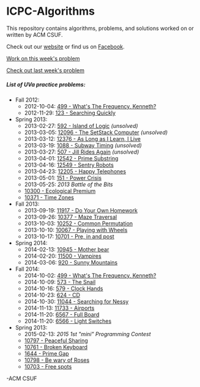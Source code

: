 ICPC-Algorithms
===============

This repository contains algorithms, problems, and solutions worked on or written by ACM CSUF. 

Check out our [website](http://acm.ecs.fullerton.edu/) or find us on 
[Facebook](http://www.facebook.com/groups/acmcsuf/).

[Work on this week's problem](http://acm.ecs.fullerton.edu/problem)

[Check out last week's problem](http://acm.ecs.fullerton.edu/lastweek)

##### List of UVa practice problems:
* Fall 2012:
  * 2012-10-04: [499 - What's The Frequency, Kenneth?](http://uva.onlinejudge.org/index.php?option=com_onlinejudge&Itemid=8&category=6&page=show_problem&problem=440)
  * 2012-11-29: [123 - Searching Quickly](http://uva.onlinejudge.org/index.php?option=com_onlinejudge&Itemid=8&category=352&page=show_problem&problem=59)
* Spring 2013:
  * 2013-02-27: [592 - Island of Logic](http://uva.onlinejudge.org/index.php?option=com_onlinejudge&Itemid=8&page=show_problem&problem=533) *(unsolved)*
  * 2013-03-05: [12096 - The SetStack Computer](http://uva.onlinejudge.org/index.php?option=com_onlinejudge&Itemid=8&page=show_problem&problem=3248) *(unsolved)*
  * 2013-03-12: [12376 - As Long as I Learn, I Live](http://uva.onlinejudge.org/index.php?option=com_onlinejudge&Itemid=8&category=282&page=show_problem&problem=3798)
  * 2013-03-19: [1088 - Subway Timing](http://uva.onlinejudge.org/index.php?option=com_onlinejudge&Itemid=8&category=256&page=show_problem&problem=3529) *(unsolved)*
  * 2013-03-27: [507 - Jill Rides Again](http://uva.onlinejudge.org/index.php?option=com_onlinejudge&Itemid=8&category=53&page=show_problem&problem=448) *(unsolved)*
  * 2013-04-01: [12542 - Prime Substring](http://uva.onlinejudge.org/index.php?option=com_onlinejudge&Itemid=8&category=441&page=show_problem&problem=3987)
  * 2013-04-16: [12549 - Sentry Robots](http://uva.onlinejudge.org/index.php?option=com_onlinejudge&Itemid=8&category=441&page=show_problem&problem=3994)
  * 2013-04-23: [12205 - Happy Telephones](http://uva.onlinejudge.org/index.php?option=com_onlinejudge&Itemid=8&category=244&page=show_problem&problem=3357)
  * 2013-05-01: [151 - Power Crisis](http://uva.onlinejudge.org/index.php?option=com_onlinejudge&Itemid=8&category=3&page=show_problem&problem=87)
  * 2013-05-25: *2013 Battle of the Bits*
   * [10300 - Ecological Premium](http://uva.onlinejudge.org/index.php?option=com_onlinejudge&Itemid=8&category=15&page=show_problem&problem=1241)
   * [10371 - Time Zones](http://uva.onlinejudge.org/index.php?option=com_onlinejudge&Itemid=8&category=15&page=show_problem&problem=1312)
* Fall 2013:
  * 2013-09-19: [11917 - Do Your Own Homework](http://uva.onlinejudge.org/index.php?option=com_onlinejudge&Itemid=8&category=229&page=show_problem&problem=3068)
  * 2013-09-26: [10377 - Maze Traversal](http://uva.onlinejudge.org/index.php?option=com_onlinejudge&Itemid=8&category=15&page=show_problem&problem=1318)
  * 2013-10-03: [10252 - Common Permutation](http://uva.onlinejudge.org/index.php?option=onlinejudge&page=show_problem&problem=1193)
  * 2013-10-10: [10067 - Playing with Wheels](http://uva.onlinejudge.org/index.php?option=com_onlinejudge&Itemid=8&page=show_problem&problem=1008)
  * 2013-10-17: [10701 - Pre, in and post](http://uva.onlinejudge.org/index.php?option=com_onlinejudge&Itemid=8&category=19&page=show_problem&problem=1642)
* Spring 2014:
  * 2014-02-13: [10945 - Mother bear](http://uva.onlinejudge.org/index.php?option=com_onlinejudge&Itemid=8&category=21&page=show_problem&problem=1886)
  * 2014-02-20: [11500 - Vampires](http://uva.onlinejudge.org/index.php?option=com_onlinejudge&Itemid=8&category=27&page=show_problem&problem=2495)
  * 2014-03-06: [920 - Sunny Mountains](http://uva.onlinejudge.org/index.php?option=com_onlinejudge&Itemid=8&category=11&page=show_problem&problem=861)
* Fall 2014:
  * 2014-10-02: [499 - What's The Frequency, Kenneth?](http://uva.onlinejudge.org/index.php?option=com_onlinejudge&Itemid=8&category=6&page=show_problem&problem=440)
  * 2014-10-09: [573 - The Snail](http://uva.onlinejudge.org/index.php?option=onlinejudge&page=show_problem&problem=514)
  * 2014-10-16: [579 - Clock Hands](http://uva.onlinejudge.org/index.php?option=com_onlinejudge&Itemid=8&page=show_problem&problem=520)
  * 2014-10-23: [624 - CD](http://uva.onlinejudge.org/index.php?option=onlinejudge&page=show_problem&problem=565)
  * 2014-10-30: [11044 - Searching for Nessy](http://uva.onlinejudge.org/index.php?option=onlinejudge&page=show_problem&problem=1985)
  * 2014-11-13: [11733 - Airports](http://uva.onlinejudge.org/index.php?option=com_onlinejudge&Itemid=8&page=show_problem&problem=2833)
  * 2014-11-20: [6567 - Full Board](https://icpcarchive.ecs.baylor.edu/index.php?option=com_onlinejudge&Itemid=8&category=626&page=show_problem&problem=4578)
  * 2014-11-20: [6566 - Light Switches](https://icpcarchive.ecs.baylor.edu/index.php?option=com_onlinejudge&Itemid=8&category=626&page=show_problem&problem=4577)
* Spring 2013:
  * 2015-02-13: *2015 1st "mini" Programming Contest*
   * [10797 - Peaceful Sharing](uva.onlinejudge.org/index.php?option=com_onlinejudge&Itemid=8&page=show_problem&problem=1738)
   * [10761 - Broken Keyboard](http://uva.onlinejudge.org/index.php?option=com_onlinejudge&Itemid=8&page=show_problem&problem=1702)
   * [1644 - Prime Gap](http://uva.onlinejudge.org/index.php?option=com_onlinejudge&Itemid=8&page=show_problem&problem=4519)
   * [10798 - Be wary of Roses](uva.onlinejudge.org/index.php?option=com_onlinejudge&Itemid=8&page=show_problem&problem=1739)
   * [10703 - Free spots](http://uva.onlinejudge.org/index.php?option=onlinejudge&page=show_problem&problem=1644)

-ACM CSUF
